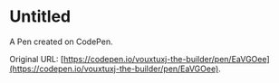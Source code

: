 # Untitled

A Pen created on CodePen.

Original URL: [https://codepen.io/vouxtuxj-the-builder/pen/EaVGOee](https://codepen.io/vouxtuxj-the-builder/pen/EaVGOee).

